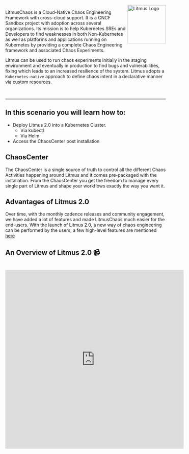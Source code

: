 <br>

<img align='right' src="https://avatars.githubusercontent.com/u/49853472?s=200&v=4" alt="Litmus Logo" width="120" />

LitmusChaos is a Cloud-Native Chaos Engineering Framework with cross-cloud support. It is a CNCF Sandbox project with adoption across several organizations. Its mission is to help Kubernetes SREs and Developers to find weaknesses in both Non-Kubernetes as well as platforms and applications running on Kubernetes by providing a complete Chaos Engineering framework and associated Chaos Experiments.

Litmus can be used to run chaos experiments initially in the staging environment and eventually in production to find bugs and vulnerabilities, fixing which leads to an increased resilience of the system. Litmus adopts a `Kubernetes-native` approach to define chaos intent in a declarative manner via custom resources.

<br/>

---

## In this scenario you will learn how to:

- Deploy Litmus 2.0 into a Kubernetes Cluster.
  - Via kubectl
  - Via Helm
- Access the ChaosCenter post installation

## ChaosCenter

The ChaosCenter is a single source of truth to control all the different Chaos Activities happening around Litmus and it comes pre-packaged with the installation. From the ChaosCenter you get the freedom to manage every single part of Litmus and shape your workflows exactly the way you want it.

## Advantages of Litmus 2.0

Over time, with the monthly cadence releases and community engagement, we have added a lot of features and made LitmusChaos much easier for the end-users. With the launch of Litmus 2.0, a new way of chaos engineering can be performed by the users, a few high-level features are mentioned [here](https://litmusdocs-beta.netlify.app/docs/next/introduction/features)

## **An Overview of Litmus 2.0** 📹

<br>

<iframe width="560" height="560" src="https://www.youtube.com/embed/hcPvbDSPdeo" title="YouTube video player" frameborder="0" allow="accelerometer; autoplay; clipboard-write; encrypted-media; gyroscope; picture-in-picture" allowfullscreen></iframe>

<br>
